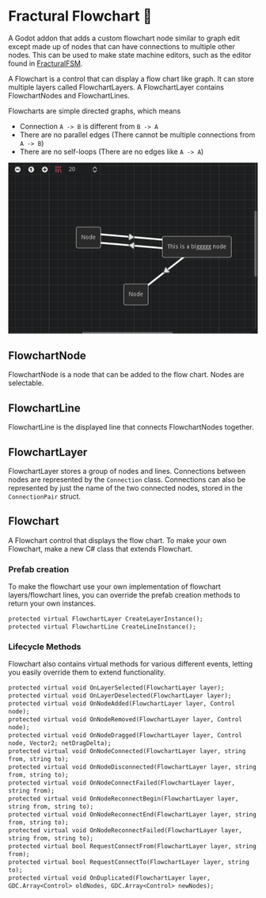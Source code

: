 # Fractural Flowchart 🌊

A Godot addon that adds a custom flowchart node similar to graph edit except made up of nodes that can have connections to multiple other nodes. 
This can be used to make state machine editors, such as the editor found in [FracturalFSM](https://github.com/Fractural/FracturalFSM).

A Flowchart is a control that can display a flow chart like graph. It can store multiple layers called FlowchartLayers. 
A FlowchartLayer contains FlowchartNodes and FlowchartLines.

Flowcharts are simple directed graphs, which means
- Connection `A -> B` is different from `B -> A`
- There are no parallel edges (There cannot be multiple connections from `A -> B`)
- There are no self-loops (There are no edges like `A -> A`)


![flowchart](flowchart.png)

## FlowchartNode

FlowchartNode is a node that can be added to the flow chart. Nodes are selectable.

## FlowchartLine

FlowchartLine is the displayed line that connects FlowchartNodes together.

## FlowchartLayer

FlowchartLayer stores a group of nodes and lines. Connections between nodes are represented by the `Connection` class. Connections can also be represented by just the name of the two connected nodes, stored in the `ConnectionPair` struct.

## Flowchart

A Flowchart control that displays the flow chart. To make your own Flowchart, make a new C# class that extends Flowchart.

### Prefab creation

To make the flowchart use your own implementation of flowchart layers/flowchart lines, you can override the prefab creation methods to return your own instances.

```CSharp
protected virtual FlowchartLayer CreateLayerInstance();
protected virtual FlowchartLine CreateLineInstance();
```

### Lifecycle Methods

Flowchart also contains virtual methods for various different events, letting you easily override them to extend functionality.

```CSharp
protected virtual void OnLayerSelected(FlowchartLayer layer);
protected virtual void OnLayerDeselected(FlowchartLayer layer);
protected virtual void OnNodeAdded(FlowchartLayer layer, Control node);
protected virtual void OnNodeRemoved(FlowchartLayer layer, Control node);
protected virtual void OnNodeDragged(FlowchartLayer layer, Control node, Vector2; netDragDelta);
protected virtual void OnNodeConnected(FlowchartLayer layer, string from, string to);
protected virtual void OnNodeDisconnected(FlowchartLayer layer, string from, string to);
protected virtual void OnNodeConnectFailed(FlowchartLayer layer, string from);
protected virtual void OnNodeReconnectBegin(FlowchartLayer layer, string from, string to);
protected virtual void OnNodeReconnectEnd(FlowchartLayer layer, string from, string to);
protected virtual void OnNodeReconnectFailed(FlowchartLayer layer, string from, string to);
protected virtual bool RequestConnectFrom(FlowchartLayer layer, string from);
protected virtual bool RequestConnectTo(FlowchartLayer layer, string to);
protected virtual void OnDuplicated(FlowchartLayer layer, GDC.Array<Control> oldNodes, GDC.Array<Control> newNodes);
```